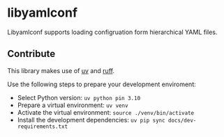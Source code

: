 # libyamlconf

Libyamlconf supports loading configruation form hierarchical YAML files.

## Contribute

This library makes use of [uv](https://github.com/astral-sh/uv) and [ruff](https://github.com/astral-sh/ruff).

Use the following steps to prepare your development enviroment:

- Select Python version: `uv python pin 3.10`
- Prepare a virtual environment: `uv venv`
- Activate the virtual environment: `source ./venv/bin/activate`
- Install the development dependencies: `uv pip sync docs/dev-requirements.txt`
